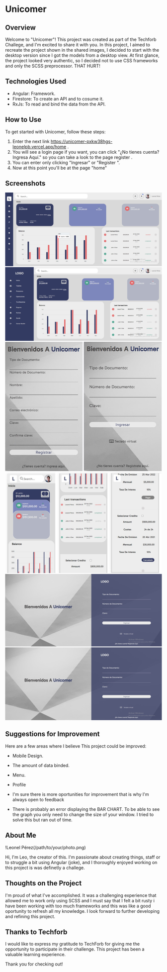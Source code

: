 # Unicomer

## Overview

Welcome to  "Unicomer"! This project was created as part of the Techforb Challege, and I'm excited to share it with you. In this project, I aimed to recreate the project shown in the shared images, I decided to start with the desktop version since I got the models from a desktop view. At first glance, the project looked very authentic, so I decided not to use CSS frameworks and only the SCSS preprocessor. THAT HURT!

## Technologies Used

- Angular: Framework.
- Firestore: To create an API and to cosume it.
- RxJs: To read and bind the data from the API.

## How to Use

To get started with Unicomer, follow these steps:

1. Enter the next link https://unicomer-pxkw38hgs-leonelpb.vercel.app/home .
2.  You will see a login page if you want, you can click "¿No tienes cuenta? Ingresa Aquí." so you can take a look to the page register .
3. You can enter only clicking "Ingresar" or "Register ".
4. Now at this point you'll be at the page "home"

## Screenshots

![Desktop](src/assets/project-bit/desktop-close.jpg)
![Desktop](src/assets/project-bit/desktop-open.jpg)
![Mobile](src/assets/project-bit/mobile-auth.jpg)
![Mobile-Login](src/assets/project-bit/mobile-version.jpg)
![register](src/assets/project-bit/login-desktop.jpg)
![register](src/assets/project-bit/login-desktop.jpg)

## Suggestions for Improvement

Here are a few areas where I believe This project could be improved:

- Mobile Design.
- The amount of data binded.
- Menu.
- Profile

- I'm sure there  is more oportunities for improvement that is why I'm always open to feedback
- There is probably an error displaying the BAR CHART. To be able to see the graph you only need to change the size of your window. I tried to solve this but ran out of time.

## About Me

!Leonel Pérez(/path/to/your/photo.png)

Hi, I'm Leo, the creator of this. I'm passionate about creating things, staff or to struggle a bit using Angular (joke), and I thoroughly enjoyed working on this project is was definetly a challege.

## Thoughts on the Project

I'm proud of what I've accomplished. It was a challenging experience that allowed me to work only using SCSS and I must say that I felt a bit rusty i have been working with too much frameworks and this was like a good oportunity to refresh all my knowledge. I look forward to further developing and refining this project.

## Thanks to Techforb

I would like to express my gratitude to TechForb for giving me the opportunity to participate in their challenge. This project has been a valuable learning experience.

Thank you for checking out!
